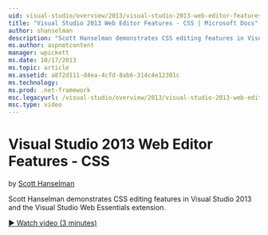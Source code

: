 ```yaml
---
uid: visual-studio/overview/2013/visual-studio-2013-web-editor-features-css
title: "Visual Studio 2013 Web Editor Features - CSS | Microsoft Docs"
author: shanselman
description: "Scott Hanselman demonstrates CSS editing features in Visual Studio 2013 and the Visual Studio Web Essentials extension."
ms.author: aspnetcontent
manager: wpickett
ms.date: 10/17/2013
ms.topic: article
ms.assetid: a872d111-d4ea-4cfd-8ab6-314c4e12301c
ms.technology: 
ms.prod: .net-framework
msc.legacyurl: /visual-studio/overview/2013/visual-studio-2013-web-editor-features-css
msc.type: video
---
```

Visual Studio 2013 Web Editor Features - CSS
====================
by [Scott Hanselman](https://github.com/shanselman)

Scott Hanselman demonstrates CSS editing features in Visual Studio 2013 and the Visual Studio Web Essentials extension.

[&#9654; Watch video (3 minutes)](https://channel9.msdn.com/Blogs/ASP-NET-Site-Videos/visual-studio-2013-web-editor-features-css)